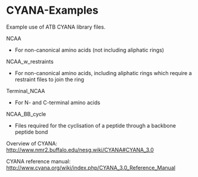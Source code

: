 # CYANA-Examples
Example use of ATB CYANA library files.

NCAA

- For non-canonical amino acids (not including aliphatic rings)
    
NCAA_w_restraints

- For non-canonical amino acids, including aliphatic rings which require a restraint files to join the ring
    
Terminal_NCAA

- For N- and C-terminal amino acids
    
NCAA_BB_cycle

- Files required for the cyclisation of a peptide through a backbone peptide bond

Overview of CYANA: http://www.nmr2.buffalo.edu/nesg.wiki/CYANA#CYANA_3.0

CYANA reference manual: http://www.cyana.org/wiki/index.php/CYANA_3.0_Reference_Manual
